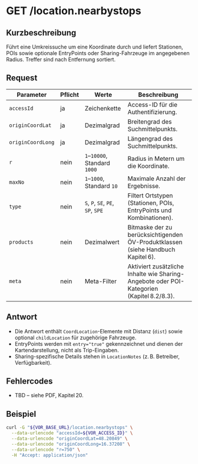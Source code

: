 # GET /location.nearbystops

## Kurzbeschreibung
Führt eine Umkreissuche um eine Koordinate durch und liefert Stationen, POIs sowie optionale EntryPoints oder Sharing-Fahrzeuge im angegebenen Radius. Treffer sind nach Entfernung sortiert.

## Request

| Parameter | Pflicht | Werte | Beschreibung |
| --- | --- | --- | --- |
| `accessId` | ja | Zeichenkette | Access-ID für die Authentifizierung. |
| `originCoordLat` | ja | Dezimalgrad | Breitengrad des Suchmittelpunkts. |
| `originCoordLong` | ja | Dezimalgrad | Längengrad des Suchmittelpunkts. |
| `r` | nein | `1`–`10000`, Standard `1000` | Radius in Metern um die Koordinate. |
| `maxNo` | nein | `1`–`1000`, Standard `10` | Maximale Anzahl der Ergebnisse. |
| `type` | nein | `S`, `P`, `SE`, `PE`, `SP`, `SPE` | Filtert Ortstypen (Stationen, POIs, EntryPoints und Kombinationen). |
| `products` | nein | Dezimalwert | Bitmaske der zu berücksichtigenden ÖV-Produktklassen (siehe Handbuch Kapitel 6). |
| `meta` | nein | Meta-Filter | Aktiviert zusätzliche Inhalte wie Sharing-Angebote oder POI-Kategorien (Kapitel 8.2/8.3). |

## Antwort

- Die Antwort enthält `CoordLocation`-Elemente mit Distanz (`dist`) sowie optional `childLocation` für zugehörige Fahrzeuge.
- EntryPoints werden mit `entry="true"` gekennzeichnet und dienen der Kartendarstellung, nicht als Trip-Eingaben.
- Sharing-spezifische Details stehen in `LocationNotes` (z. B. Betreiber, Verfügbarkeit).

## Fehlercodes

- TBD – siehe PDF, Kapitel 20.

## Beispiel

```bash
curl -G "${VOR_BASE_URL}/location.nearbystops" \
  --data-urlencode "accessId=${VOR_ACCESS_ID}" \
  --data-urlencode "originCoordLat=48.20849" \
  --data-urlencode "originCoordLong=16.37208" \
  --data-urlencode "r=750" \
  -H "Accept: application/json"
```
